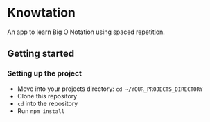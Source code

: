 # Knowtation

An app to learn Big O Notation using spaced repetition.

## Getting started

### Setting up the project

* Move into your projects directory: `cd ~/YOUR_PROJECTS_DIRECTORY`
* Clone this repository
* `cd` into the repository
* Run `npm install`
